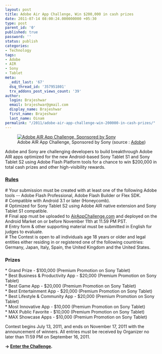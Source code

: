 ```yaml
---
layout: post
title: Adobe Air App Challenge, Win $200,000 in cash prizes
date: 2011-07-14 08:00:24.000000000 +05:30
type: post
parent_id: '0'
published: true
password: ''
status: publish
categories:
- Technology
tags:
- Adobe
- AIR
- Sony
- Tablet
meta:
  _edit_last: '67'
  dsq_thread_id: '357951801'
  trx_addons_post_views_count: '39'
author:
  login: Brajeshwar
  email: brajeshwar@gmail.com
  display_name: Brajeshwar
  first_name: Brajeshwar
  last_name: Oinam
permalink: "/2011/adobe-air-app-challenge-win-200000-in-cash-prizes/"
---
```

<figure><a href="http://www.airappchallenge.com/"><img src="/static/2011/07/adobe-air-app-challenge.jpg" alt="Adobe AIR App Challenge, Sponsored by Sony" /></a><br />
<figcaption>Adobe AIR App Challenge, Sponsored by Sony (source : <a href="http://www.airappchallenge.com/">Adobe</a>)</figcaption>
</figure>
<p>Adobe and Sony are challenging developers to build breakthrough Adobe AIR apps optimized for the new Android-based Sony Tablet S1 and Sony Tablet S2 using Adobe Flash Platform tools for a chance to win $200,000 in total cash prizes and other high-visibility rewards.</p>
<p><!--more--></p>
<h3><a href="http://www.airappchallenge.com/rules.php">Rules</a></h3>
<p># Your submission must be created with at least one of the following Adobe tools -- Adobe Flash Professional, Adobe Flash Builder or Flex SDK.<br />
# Compatible with Android 3.1 or later (Honeycomb).<br />
# Optimized for Sony Tablet S2 using Adobe AIR native extension and Sony Tablet S1 compatible.<br />
# Final app must be uploaded to <a href="http://www.airappchallenge.com/">AirAppChallenge.com</a> and deployed on the Android Market on or before November 11th at 11.59 PM PST.<br />
# Entry form & other supporting material must be submitted in English for judges to evaluate.<br />
# The Contest is open to all individuals age 18 years or older and legal entities either residing in or registered one of the following countries: Germany, Japan, Italy, Spain, the United Kingdom and the United States. </p>
<h3>Prizes</h3>
<p>* Grand Prize - $100,000 (Premium Promotion on Sony Tablet)<br />
* Best Business & Productivity App - $20,000 (Premium Promotion on Sony Tablet)<br />
* Best Game App - $20,000 (Premium Promotion on Sony Tablet)<br />
* Best Entertainment App - $20,000 (Premium Promotion on Sony Tablet)<br />
* Best Lifestyle & Community App - $20,000 (Premium Promotion on Sony Tablet)<br />
* Most Innovative App - $10,000 (Premium Promotion on Sony Tablet)<br />
* MAX Public Favorite - $10,000 (Premium Promotion on Sony Tablet)<br />
* MAX Showcase Apps - $10,000 (Premium Promotion on Sony Tablet)</p>
<p>Contest begins July 13, 2011, and ends on November 17, 2011 with the announcement of winners. All entries must be received by Organizer no later than 11:59 PM on September 16, 2011.</p>
<p><strong>&rarr; <a href="http://www.airappchallenge.com/memberSpace/membershipForm.php">Enter the Challenge</a>.</strong></p>
